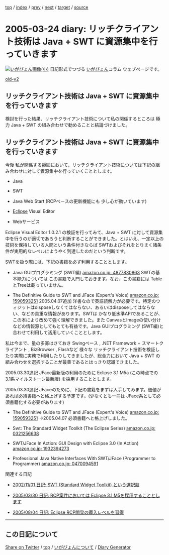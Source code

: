 [top](../index.html) 
 / [index](index.html) 
 / [prev](ig050323.html) 
 / [next](ig050326.html) 
 / [target](https://igapyon.github.io/diary/2005/ig050324.html) 
 / [source](https://github.com/igapyon/diary/blob/gh-pages/2005/ig050324.html.src.md) 

2005-03-24 diary: リッチクライアント技術は Java + SWT に資源集中を行っていきます
=====================================================================================================
[![いがぴょん画像(小)](https://igapyon.github.io/diary/images/iga200306s.jpg "いがぴょん")](https://igapyon.github.io/diary/memo/memoigapyon.html) 日記形式でつづる [いがぴょん](https://igapyon.github.io/diary/memo/memoigapyon.html)コラム ウェブページです。

[old-v2](ig050324-orig.html)

## リッチクライアント技術は Java + SWT に資源集中を行っていきます

検討を行った結果、リッチクライアント技術について私の関係するところは 極力 Java + SWT の組み合わせで勧めることと結論づけました。


## リッチクライアント技術は Java + SWT に資源集中を行っていきます

今後 私が関係する範囲において、リッチクライアント技術については下記の組み合わせに対して資源集中を行っていくこととします。

* Java
  
* SWT
  
* Java Web Start
  (RCPベースの更新機能にも 少し心が動いています)
  
* [Eclipse](http://www.igapyon.jp/igapyon/diary/keyword/eclipse.html) Visual Editor
  
* Webサービス

Eclipse Visual Editor 1.0.2.1 の検証を行ってみて、Java + SWT に対して資源集中を行うのが適切であろうと判断することができました。とはいえ、一定以上の技術を保持している人間という条件付きならば
SWTおよびそれをとりまく諸条件が実用的なレベルにようやく到達したのだという判断です。

SWTを扱う際には、下記の書籍を必ず利用することとします。

* Java GUIプログラミング (SWT編) [amazon.co.jp: 4877830863](http://www.amazon.co.jp/exec/obidos/ASIN/4877830863/igapyondiary-22)
  SWTの基本能力については この書籍で入門しておきます。なお、この書籍には TableとTreeは載っていません。
  
* The Definitive Guide to SWT and JFace (Expert's Voice) [amazon.co.jp: 1590593251](http://www.amazon.co.jp/exec/obidos/ASIN/1590593251/igapyondiary-22)
  2005.04.07追加
  洋書なので英語読解力が必要です。特定のウィジットはdisposeしなくてはならない、あるいはdisposeしてはならない、などの貴重な情報があります。SWTは
  かなり低水準APIであることが、この本により改めて強く理解できました。また CanvasとImageの使い分けなどの情報源としてもとても有益です。Java
  GUIプログラミング (SWT編)と合わせて利用して活用していくこととします。

私は今まで、量の多寡はさておき Swingベース , .NET Framework + スマートクライアント , BizBrowser , Flashなど 様々な リッチクライアント技術を検証したり実際に実務で利用したりしてきましたが、総合力において Java + SWT の組み合わせを選択することが最善であるとはっきり認識できました。

2005.03.30追記 JFace最新版の利用のために Eclipse 3.1 M5a (この時点での 3.1系マイルストーン最新版) を採用することとします。

2005.03.30追記 JFaceのために、下記の書籍をまずは入手してみます。価値があれば必須書籍へと格上げする予定です。(少なくとも一冊は JFace系として必須書籍化する必要があります)

* The Definitive Guide to SWT and JFace (Expert's Voice) [amazon.co.jp: 1590593251](http://www.amazon.co.jp/exec/obidos/ASIN/1590593251/igapyondiary-22)
  →2005.04.07 必須書籍へと格上げしました。
  
* Swt: The Standard Widget Toolkit (The Eclipse Series) [amazon.co.jp: 0321256638](http://www.amazon.co.jp/exec/obidos/ASIN/0321256638/igapyondiary-22)
  
* SWT/JFace In Action: GUI Design with Eclipse 3.0 (In Action) [amazon.co.jp: 1932394273](http://www.amazon.co.jp/exec/obidos/ASIN/1932394273/igapyondiary-22)
  
* Professional Java Native Interfaces With SWT/JFace (Programmer to Programmer)
  [amazon.co.jp: 0470094591](http://www.amazon.co.jp/exec/obidos/ASIN/0470094591/igapyondiary-22)

関連する日記

* [2002/11/01 日記: SWT (Standard Widget Toolkit) という選択肢](../2002/ig021101.html)
  
* [2005/03/30 日記: RCP案件においては Eclipse 3.1 M5を採用することとします](ig050330.html)
  
* [2005/08/04 日記: Eclipse RCP開発の導入レベルを習得](ig050804.html)


----------------------------------------------------------------------------------------------------

## この日記について

[Share on Twitter](https://twitter.com/intent/tweet?hashtags=igapyon%2Cdiary%2C%E3%81%84%E3%81%8C%E3%81%B4%E3%82%87%E3%82%93&text=%E3%83%AA%E3%83%83%E3%83%81%E3%82%AF%E3%83%A9%E3%82%A4%E3%82%A2%E3%83%B3%E3%83%88%E6%8A%80%E8%A1%93%E3%81%AF+Java+%2B+SWT+%E3%81%AB%E8%B3%87%E6%BA%90%E9%9B%86%E4%B8%AD%E3%82%92%E8%A1%8C%E3%81%A3%E3%81%A6%E3%81%84%E3%81%8D%E3%81%BE%E3%81%99&url=https%3A%2F%2Figapyon.github.io%2Fdiary%2F2005%2Fig050324.html) / [top](../index.html) / [いがぴょんについて](https://igapyon.github.io/diary/memo/memoigapyon.html) / [Diary Generator](https://github.com/igapyon/igapyonv3)
